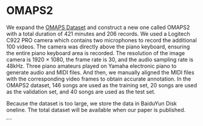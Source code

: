 # OMAPS2

We expand the [OMAPS Dataset](https://github.com/itec-hust/OMAPS) and construct a new one called OMAPS2 with a total duration of 421 minutes and 206 records. We used a Logitech C922 PRO camera which contains two microphones to record the additional 100 videos. The camera was directly above the piano keyboard, ensuring the entire piano keyboard area is recorded. The resolution of the image camera is 1920 × 1080, the frame rate is 30, and the audio sampling rate is 48kHz. Three piano amateurs played on Yamaha electronic piano to generate audio and MIDI files. And then, we manually aligned the MIDI files with the corresponding video frames to obtain accurate annotation. In the OMAPS2 dataset, 146 songs are used as the training set, 20 songs are used as the validation set, and 40 songs are used as the test set.

Because the dataset is too large, we store the data in BaiduYun Disk oneline. The total dataset will be available when our paper is published.



<img src="record.png" alt="record" style="zoom:24%;" />

